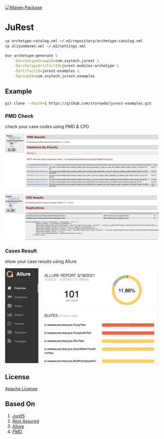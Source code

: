 [![Maven Package](https://github.com/stornado/jurest/actions/workflows/github-publish.yml/badge.svg)](https://github.com/stornado/jurest/actions/workflows/github-publish.yml)

# JuRest

```bash
cp archetype-catalog.xml ~/.m2/repository/archetype-catalog.xml
cp aliyunmaven.xml ~/.m2/settings.xml
```

```bash
mvn archetype:generate \
    -DarchetypeGroupId=com.zxytech.jurest \
    -DarchetypeArtifactId=jurest-modules-archetype \
    -DartifactId=jurest-examples \
    -DgroupId=com.zxytech.jurest.examples
```

## Example

```bash
git clone --depth=1 https://github.com/stornado/jurest-examples.git
```

### PMD Check

check your case codes using PMD & CPD

![PMD](./assets/screenshot.pmd.result.png)

![CPD](./assets/screenshot.cpd.result.png)


### Cases Result

show your case results using Allure

![Allure](./assets/screenshot.allure.result.png)

## License

[Apache License](LICENSE)

## Based On

1. [Junit5](https://github.com/junit-team/junit5)
2. [Rest Assured](https://github.com/rest-assured)
3. [Allure](https://github.com/allure-framework)
4. [PMD](https://github.com/pmd)
